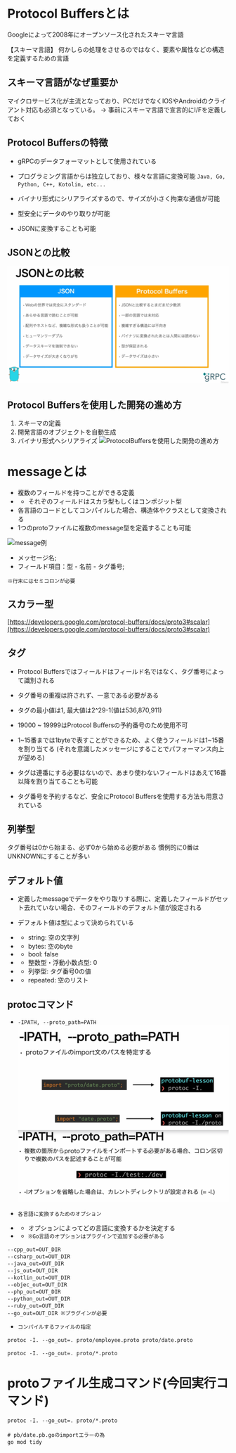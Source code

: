 # Protocol Buffersとは
Googleによって2008年にオープンソース化されたスキーマ言語

【スキーマ言語】
何かしらの処理をさせるのではなく、要素や属性などの構造を定義するための言語

## スキーマ言語がなぜ重要か
マイクロサービス化が主流となっており、PCだけでなくIOSやAndroidのクライアント対応も必須となっている。
→ 事前にスキーマ言語で宣言的にI/Fを定義しておく

## Protocol Buffersの特徴
- gRPCのデータフォーマットとして使用されている

- プログラミング言語からは独立しており、様々な言語に変換可能
`Java, Go, Python, C++, Kotolin, etc...`


- バイナリ形式にシリアライズするので、サイズが小さく拘束な通信が可能

- 型安全にデータのやり取りが可能

- JSONに変換することも可能


## JSONとの比較
![Jsonとの比較](images/jsonとの比較.png)


## Protocol Buffersを使用した開発の進め方
1. スキーマの定義
1. 開発言語のオブジェクトを自動生成
1. バイナリ形式へシリアライズ
![ProtocolBuffersを使用した開発の進め方](/images/ProtocolBuffersを使用した開発の進め方.png)

# messageとは
- 複数のフィールドを持つことができる定義
- - それぞのフィールドはスカラ型もしくはコンポジット型
- 各言語のコードとしてコンパイルした場合、構造体やクラスとして変換される
- 1つのprotoファイルに複数のmessage型を定義することも可能

![message例](images/message例.png)
- メッセージ名;
- フィールド項目：型 - 名前 - タグ番号;

`※行末にはセミコロンが必要`

## スカラー型
[https://developers.google.com/protocol-buffers/docs/proto3#scalar](https://developers.google.com/protocol-buffers/docs/proto3#scalar)

## タグ
- Protocol Buffersではフィールドはフィールド名ではなく、タグ番号によって識別される
- タグ番号の重複は許されず、一意である必要がある
- タグの最小値は1, 最大値は2^29-1(値は536,870,911)
- 19000 ~ 19999はProtocol Buffersの予約番号のため使用不可

- 1~15番までは1byteで表すことができるため、よく使うフィールドは1~15番を割り当てる
(それを意識したメッセージにすることでパフォーマンス向上が望める)

- タグは連番にする必要はないので、あまり使わないフィールドはあえて16番以降を割り当てることも可能

- タグ番号を予約するなど、安全にProtocol Buffersを使用する方法も用意されている

## 列挙型
タグ番号は0から始まる、必ず0から始める必要がある
慣例的に0番はUNKNOWNにすることが多い

## デフォルト値
- 定義したmessageでデータをやり取りする際に、定義したフィールドがセット去れていない場合、そのフィールドのデフォルト値が設定される
- デフォルト値は型によって決められている

- - string: 空の文字列
- - bytes: 空のbyte
- - bool: false
- - 整数型・浮動小数点型: 0
- - 列挙型: タグ番号0の値
- - repeated: 空のリスト

## protocコマンド
- `-IPATH, --proto_path=PATH`
![IPATH1](images/IPATH1.png)
![IPATH2](images/IPATH2.png)

- `各言語に変換するためのオプション`
- - オプションによってどの言語に変換するかを決定する
- - `※Go言語のオプションはプラグインで追加する必要がある`
```
--cpp_out=OUT_DIR
--csharp_out=OUT_DIR
--java_out=OUT_DIR
--js_out=OUT_DIR
--kotlin_out=OUT_DIR
--objec_out=OUT_DIR
--php_out=OUT_DIR
--python_out=OUT_DIR
--ruby_out=OUT_DIR
--go_out=OUT_DIR ※プラグインが必要
```

- `コンパイルするファイルの指定`
```
protoc -I. --go_out=. proto/employee.proto proto/date.proto
```

```
protoc -I. --go_out=. proto/*.proto
```



# protoファイル生成コマンド(今回実行コマンド)
```
protoc -I. --go_out=. proto/*.proto

# pb/date.pb.goのimportエラーの為
go mod tidy


```






